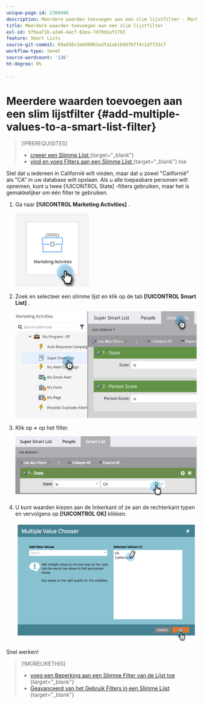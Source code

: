 ```yaml
---
unique-page-id: 2360496
description: Meerdere waarden toevoegen aan een slim lijstfilter - Marketo Docs - Productdocumentatie
title: Meerdere waarden toevoegen aan een slim lijstfilter
exl-id: 5f9aaf1b-a3a6-4acf-82ea-7d70d1af1763
feature: Smart Lists
source-git-commit: 09a656c3a0d0002edfa1a61b987bff4c1dff33cf
workflow-type: tm+mt
source-wordcount: '126'
ht-degree: 0%

---
```


# Meerdere waarden toevoegen aan een slim lijstfilter {#add-multiple-values-to-a-smart-list-filter}

>[!PREREQUISITES]
>
>* [&#x200B; creeer een Slimme Lijst &#x200B;](/help/marketo/product-docs/core-marketo-concepts/smart-lists-and-static-lists/creating-a-smart-list/create-a-smart-list.md){target="_blank"}
>* [&#x200B; vind en voeg Filters aan een Slimme Lijst &#x200B;](/help/marketo/product-docs/core-marketo-concepts/smart-lists-and-static-lists/creating-a-smart-list/find-and-add-filters-to-a-smart-list.md){target="_blank"} toe

Stel dat u iedereen in Californië wilt vinden, maar dat u zowel &quot;Californië&quot; als &quot;CA&quot; in uw database wilt opslaan. Als u alle toepasbare personen wilt opnemen, kunt u twee [!UICONTROL State] -filters gebruiken, maar het is gemakkelijker om één filter te gebruiken.

1. Ga naar **[!UICONTROL Marketing Activities]** .

   ![](assets/add-multiple-values-to-a-smart-list-filter-1.png)

1. Zoek en selecteer een slimme lijst en klik op de tab **[!UICONTROL Smart List]** .

   ![](assets/add-multiple-values-to-a-smart-list-filter-2.png)

1. Klik op **+** op het filter.

   ![](assets/add-multiple-values-to-a-smart-list-filter-3.png)

1. U kunt waarden kiezen aan de linkerkant of ze aan de rechterkant typen en vervolgens op **[!UICONTROL OK]** klikken.

   ![](assets/add-multiple-values-to-a-smart-list-filter-4.png)

Snel werken!

>[!MORELIKETHIS]
>
>* [&#x200B; voeg een Beperking aan een Slimme Filter van de Lijst toe &#x200B;](/help/marketo/product-docs/core-marketo-concepts/smart-lists-and-static-lists/using-smart-lists/add-a-constraint-to-a-smart-list-filter.md){target="_blank"}
>* [&#x200B; Geavanceerd van het Gebruik Filters in een Slimme Lijst &#x200B;](/help/marketo/product-docs/core-marketo-concepts/smart-lists-and-static-lists/using-smart-lists/using-advanced-smart-list-rule-logic.md){target="_blank"}

